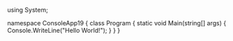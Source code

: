 using System;

namespace ConsoleApp19
{
    class Program
    {
        static void Main(string[] args)
        {
            Console.WriteLine("Hello World!");
        }
    }
}

